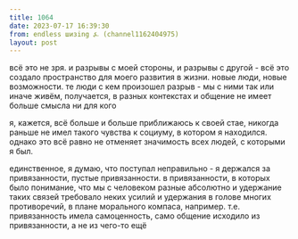 ```yaml
---
title: 1064
date: 2023-07-17 16:39:30
from: endless шизing ⍼ (channel1162404975)
layout: post
---
```


всё это не зря. и разрывы с моей стороны, и разрывы с другой - всё это создало пространство для моего развития в жизни. новые люди, новые возможности.
те люди с кем произошел разрыв - мы с ними так или иначе живём, получается, в разных контекстах и общение не имеет больше смысла ни для кого

я, кажется, всё больше и больше приближаюсь к своей стае, никогда раньше не имел такого чувства к социуму, в котором я находился. однако это всё равно не отменяет значимость всех людей, с которыми я был. 



единственное, я думаю, что поступал неправильно - я держался за привязанности, пустые привязанности. в привязанности, в которых было понимание, что мы с человеком разные абсолютно и удержание таких связей требовало неких усилий и удержания в голове многих противоречий, в плане морального компаса, например. т.е. привязанность имела самоценность, само общение исходило из привязанности, а не из чего-то ещё
